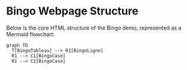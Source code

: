 # Bingo Webpage Structure

Below is the core HTML structure of the Bingo demo, represented as a Mermaid flowchart:

```mermaid
graph TD
  T[BingoTableau] --> R1[BingoLigne]
  R1 --> C1[BingoCase]
  R1 --> C2[BingoCase]
 